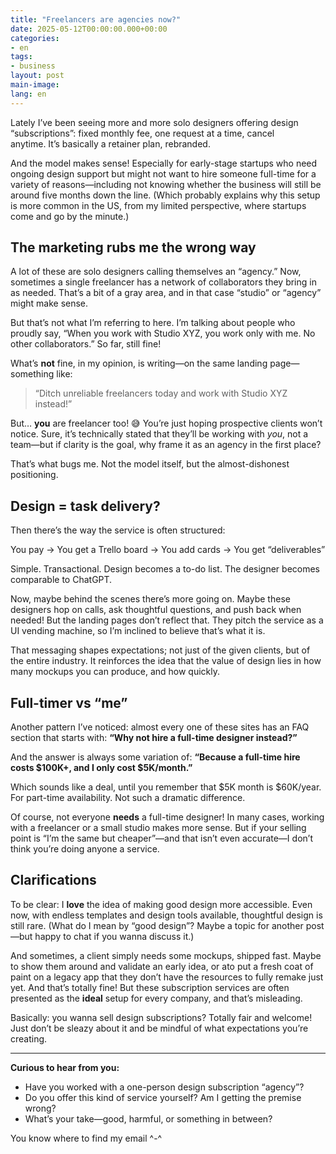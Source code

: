 ```yaml
---
title: "Freelancers are agencies now?"
date: 2025-05-12T00:00:00.000+00:00
categories:
- en
tags:
- business
layout: post
main-image: 
lang: en
---
```


Lately I’ve been seeing more and more solo designers offering design “subscriptions”: fixed monthly fee, one request at a time, cancel anytime. It’s basically a retainer plan, rebranded. 

And the model makes sense! Especially for early-stage startups who need ongoing design support but might not want to hire someone full-time for a variety of reasons—including not knowing whether the business will still be around five months down the line. (Which probably explains why this setup is more common in the US, from my limited perspective, where startups come and go by the minute.)

## The marketing rubs me the wrong way
A lot of these are solo designers calling themselves an “agency.” Now, sometimes a single freelancer has a network of collaborators they bring in as needed. That’s a bit of a gray area, and in that case “studio” or “agency” might make sense.

But that’s not what I’m referring to here. I’m talking about people who proudly say, “When you work with Studio XYZ, you work only with me. No other collaborators.” So far, still fine!

What’s **not** fine, in my opinion, is writing—on the same landing page—something like: 
> “Ditch unreliable freelancers today and work with Studio XYZ instead!”

But… **you** are freelancer too! 😅 You’re just hoping prospective clients won’t notice. Sure, it’s technically stated that they’ll be working with *you*, not a team—but if clarity is the goal, why frame it as an agency in the first place?

That’s what bugs me. Not the model itself, but the almost-dishonest positioning.

## Design = task delivery?

Then there’s the way the service is often structured:

You pay → You get a Trello board → You add cards → You get “deliverables”

Simple. Transactional. Design becomes a to-do list. The designer becomes comparable to ChatGPT.

Now, maybe behind the scenes there’s more going on. Maybe these designers hop on calls, ask thoughtful questions, and push back when needed! But the landing pages don’t reflect that. They pitch the service as a UI vending machine, so I’m inclined to believe that’s what it is.

That messaging shapes expectations; not just of the given clients, but of the entire industry. It reinforces the idea that the value of design lies in how many mockups you can produce, and how quickly.

## Full-timer vs “me”

Another pattern I’ve noticed: almost every one of these sites has an FAQ section that starts with:
**“Why not hire a full-time designer instead?”**

And the answer is always some variation of:
**“Because a full-time hire costs \$100K+, and I only cost $5K/month.”**

Which sounds like a deal, until you remember that $5K month is $60K/year. For part-time availability. Not such a dramatic difference.

Of course, not everyone **needs** a full-time designer! In many cases, working with a freelancer or a small studio makes more sense. But if your selling point is “I’m the same but cheaper”—and that isn’t even accurate—I don’t think you’re doing anyone a service.

## Clarifications

To be clear: I **love** the idea of making good design more accessible. Even now, with endless templates and design tools available, thoughtful design is still rare. (What do I mean by “good design”? Maybe a topic for another post—but happy to chat if you wanna discuss it.)

And sometimes, a client simply needs some mockups, shipped fast. Maybe to show them around and validate an early idea, or ato put a fresh coat of paint on a legacy app that they don’t have the resources to fully remake just yet. And that’s totally fine! But these subscription services are often presented as the **ideal** setup for every company, and that’s misleading.

Basically: you wanna sell design subscriptions? Totally fair and welcome! Just don’t be sleazy about it and be mindful of what expectations you’re creating.

---

**Curious to hear from you:**

* Have you worked with a one-person design subscription “agency”?
* Do you offer this kind of service yourself? Am I getting the premise wrong?
* What’s your take—good, harmful, or something in between?

You know where to find my email ^-^